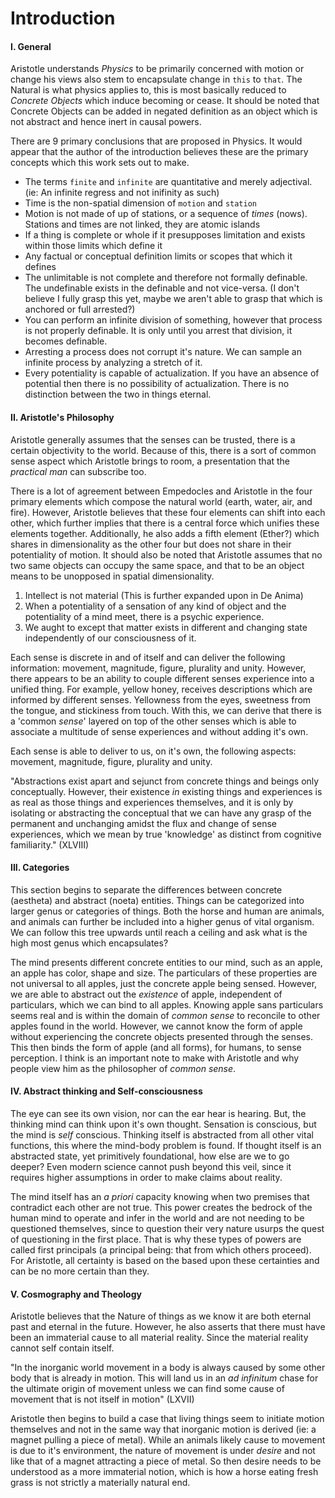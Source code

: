 Introduction
============

#### I. General

Aristotle understands _Physics_ to be primarily concerned with motion or change his views also stem to encapsulate change in `this` to `that`. The Natural is what physics applies to, this is most basically reduced to _Concrete Objects_ which induce becoming or cease. It should be noted that Concrete Objects can be added in negated definition as an object which is not abstract and hence inert in causal powers.

There are 9 primary conclusions that are proposed in Physics. It would appear that the author of the introduction believes these are the primary concepts which this work sets out to make.

- The terms `finite` and `infinite` are quantitative and merely adjectival. (ie: An infinite regress and not inifinity as such)
- Time is the non-spatial dimension of `motion` and `station`
- Motion is not made of up of stations, or a sequence of _times_ (nows). Stations and times are not linked, they are atomic islands
- If a thing is complete or whole if it presupposes limitation and exists within those limits which define it
- Any factual or conceptual definition limits or scopes that which it defines
- The unlimitable is not complete and therefore not formally definable. The undefinable exists in the definable and not vice-versa. (I don't believe I fully grasp this yet, maybe we aren't able to grasp that which is anchored or full arrested?)
- You can perform an infinite division of something, however that process is not properly definable. It is only until you arrest that division, it becomes definable.
- Arresting a process does not corrupt it's nature. We can sample an infinite process by analyzing a stretch of it.
- Every potentiality is capable of actualization. If you have an absence of potential then there is no possibility of actualization. There is no distinction between the two in things eternal.

#### II. Aristotle's Philosophy

Aristotle generally assumes that the senses can be trusted, there is a certain objectivity to the world. Because of this, there is a sort of common sense aspect which Aristotle brings to room, a presentation that the _practical man_ can subscribe too.

There is a lot of agreement between Empedocles and Aristotle in the four primary elements which compose the natural world (earth, water, air, and fire). However, Aristotle believes that these four elements can shift into each other, which further implies that there is a central force which unifies these elements together. Additionally, he also adds a fifth element (Ether?) which shares in dimensionality as the other four but does not share in their potentiality of motion. It should also be noted that Aristotle assumes that no two same objects can occupy the same space, and that to be an object means to be unopposed in spatial dimensionality.

1) Intellect is not material (This is further expanded upon in De Anima)
2) When a potentiality of a sensation of any kind of object and the potentiality of a mind meet, there is a psychic experience.
3) We aught to except that matter exists in different and changing state independently of our consciousness of it.

Each sense is discrete in and of itself and can deliver the following information: movement, magnitude, figure, plurality and unity. However, there appears to be an ability to couple different senses experience into a unified thing. For example, yellow honey, receives descriptions which are informed by different senses. Yellowness from the eyes, sweetness from the tongue, and stickiness from touch. With this, we can derive that there is a 'common _sense_' layered on top of the other senses which is able to associate a multitude of sense experiences and without adding it's own.

Each sense is able to deliver to us, on it's own, the following aspects: movement, magnitude, figure, plurality and unity.

"Abstractions exist apart and sejunct from concrete things and beings only conceptually. However, their existence _in_ existing things and experiences is as real as those things and experiences themselves, and it is only by isolating or abstracting the conceptual that we can have any grasp of the permanent and unchanging amidst the flux and change of sense experiences, which we mean by true 'knowledge' as distinct from cognitive familiarity." (XLVIII)

#### III. Categories

This section begins to separate the differences between concrete (aestheta) and abstract (noeta) entities. Things can be categorized into larger genus or categories of things. Both the horse and human are animals, and animals can further be included into a higher genus of vital organism. We can follow this tree upwards until reach a ceiling and ask what is the high most genus which encapsulates?

The mind presents different concrete entities to our mind, such as an apple, an apple has color, shape and size. The particulars of these properties are not universal to all apples, just the concrete apple being sensed. However, we are able to abstract out the _existence_ of apple, independent of particulars, which we can bind to all apples. Knowing apple sans particulars seems real and is within the domain of _common sense_ to reconcile to other apples found in the world. However, we cannot know the form of apple without experiencing the concrete objects presented through the senses. This then binds the form of apple (and all forms), for humans, to sense perception. I think is an important note to make with Aristotle and why people view him as the philosopher of _common sense_.

#### IV. Abstract thinking and Self-consciousness

The eye can see its own vision, nor can the ear hear is hearing. But, the thinking mind can think upon it's own thought. Sensation is conscious, but the mind is _self_ conscious. Thinking itself is abstracted from all other vital functions, this where the mind-body problem is found. If thought itself is an abstracted state, yet primitively foundational, how else are we to go deeper? Even modern science cannot push beyond this veil, since it requires higher assumptions in order to make claims about reality.

The mind itself has an _a priori_ capacity knowing when two premises that contradict each other are not true. This power creates the bedrock of the human mind to operate and infer in the world and are not needing to be questioned themselves, since to question their very nature usurps the quest of questioning in the first place. That is why these types of powers are called first principals (a principal being: that from which others proceed). For Aristotle, all certainty is based on the based upon these certainties and can be no more certain than they.

#### V. Cosmography and Theology

Aristotle believes that the Nature of things as we know it are both eternal past and eternal in the future. However, he also asserts that there must have been an immaterial cause to all material reality. Since the material reality cannot self contain itself.

"In the inorganic world movement in a body is always caused by some other body that is already in motion. This will land us in an _ad infinitum_ chase for the ultimate origin of movement unless we can find some cause of movement that is not itself in motion" (LXVII)

Aristotle then begins to build a case that living things seem to initiate motion themselves and not in the same way that inorganic motion is derived (ie: a magnet pulling a piece of metal). While an animals likely cause to movement is due to it's environment, the nature of movement is under _desire_ and not like that of a magnet attracting a piece of metal. So then desire needs to be understood as a more immaterial notion, which is how a horse eating fresh grass is not strictly a materially natural end.
